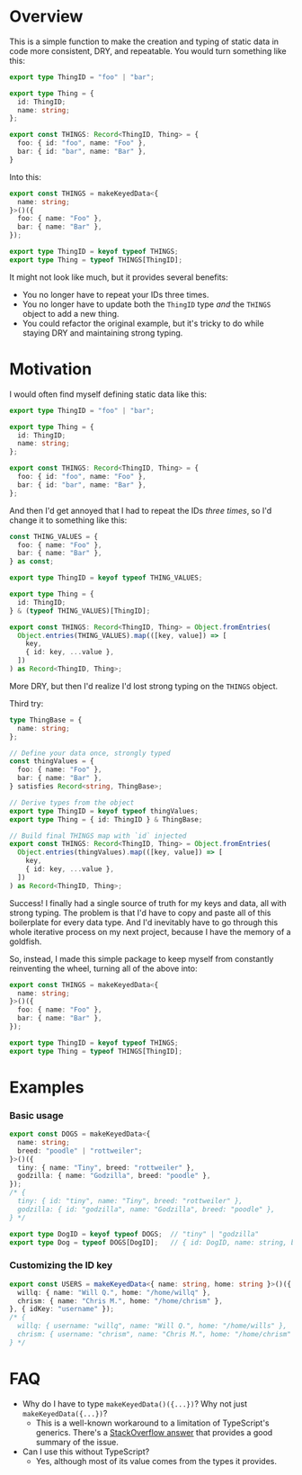 # Overview

This is a simple function to make the creation and typing of static data in code more consistent, DRY, and repeatable. You would turn something like this:

```typescript
export type ThingID = "foo" | "bar";

export type Thing = {
  id: ThingID;
  name: string;
};

export const THINGS: Record<ThingID, Thing> = {
  foo: { id: "foo", name: "Foo" },
  bar: { id: "bar", name: "Bar" },
}
```

Into this:

```ts
export const THINGS = makeKeyedData<{
  name: string;
}>()({
  foo: { name: "Foo" },
  bar: { name: "Bar" },
});

export type ThingID = keyof typeof THINGS;
export type Thing = typeof THINGS[ThingID];
```

It might not look like much, but it provides several benefits:
- You no longer have to repeat your IDs three times.
- You no longer have to update both the `ThingID` type _and_ the `THINGS` object to add a new thing.
- You could refactor the original example, but it's tricky to do while staying DRY and maintaining strong typing.

# Motivation

I would often find myself defining static data like this:

```typescript
export type ThingID = "foo" | "bar";

export type Thing = {
  id: ThingID;
  name: string;
};

export const THINGS: Record<ThingID, Thing> = {
  foo: { id: "foo", name: "Foo" },
  bar: { id: "bar", name: "Bar" },
};
```

And then I'd get annoyed that I had to repeat the IDs _three times_, so I'd change it to something like this:

```typescript
const THING_VALUES = {
  foo: { name: "Foo" },
  bar: { name: "Bar" },
} as const;

export type ThingID = keyof typeof THING_VALUES;

export type Thing = {
  id: ThingID;
} & (typeof THING_VALUES)[ThingID];

export const THINGS: Record<ThingID, Thing> = Object.fromEntries(
  Object.entries(THING_VALUES).map(([key, value]) => [
    key,
    { id: key, ...value },
  ])
) as Record<ThingID, Thing>;
```

More DRY, but then I'd realize I'd lost strong typing on the `THINGS` object.

Third try:

```typescript
type ThingBase = {
  name: string;
};

// Define your data once, strongly typed
const thingValues = {
  foo: { name: "Foo" },
  bar: { name: "Bar" },
} satisfies Record<string, ThingBase>;

// Derive types from the object
export type ThingID = keyof typeof thingValues;
export type Thing = { id: ThingID } & ThingBase;

// Build final THINGS map with `id` injected
export const THINGS: Record<ThingID, Thing> = Object.fromEntries(
  Object.entries(thingValues).map(([key, value]) => [
    key,
    { id: key, ...value },
  ])
) as Record<ThingID, Thing>;
```

Success! I finally had a single source of truth for my keys and data, all with strong typing. The problem is that I'd have to copy and paste all of this boilerplate for every data type. And I'd inevitably have to go through this whole iterative process on my next project, because I have the memory of a goldfish.

So, instead, I made this simple package to keep myself from constantly reinventing the wheel, turning all of the above into:

```ts
export const THINGS = makeKeyedData<{
  name: string;
}>()({
  foo: { name: "Foo" },
  bar: { name: "Bar" },
});

export type ThingID = keyof typeof THINGS;
export type Thing = typeof THINGS[ThingID];
```

# Examples

### Basic usage

```typescript
export const DOGS = makeKeyedData<{
  name: string;
  breed: "poodle" | "rottweiler";
}>()({
  tiny: { name: "Tiny", breed: "rottweiler" },
  godzilla: { name: "Godzilla", breed: "poodle" },
});
/* {
  tiny: { id: "tiny", name: "Tiny", breed: "rottweiler" },
  godzilla: { id: "godzilla", name: "Godzilla", breed: "poodle" },
} */

export type DogID = keyof typeof DOGS;  // "tiny" | "godzilla"
export type Dog = typeof DOGS[DogID];   // { id: DogID, name: string, breed: "poodle" | "rottweiler" }
```

### Customizing the ID key

```ts
export const USERS = makeKeyedData<{ name: string, home: string }>()({
  willq: { name: "Will Q.", home: "/home/willq" },
  chrism: { name: "Chris M.", home: "/home/chrism" },
}, { idKey: "username" });
/* {
  willq: { username: "willq", name: "Will Q.", home: "/home/wills" },
  chrism: { username: "chrism", name: "Chris M.", home: "/home/chrism" },
} */
```

# FAQ

- Why do I have to type `makeKeyedData()({...})`? Why not just `makeKeyedData({...})`?
  - This is a well-known workaround to a limitation of TypeScript's generics. There's a [StackOverflow answer](https://stackoverflow.com/a/63678777) that provides a good summary of the issue.
- Can I use this without TypeScript?
  - Yes, although most of its value comes from the types it provides.
